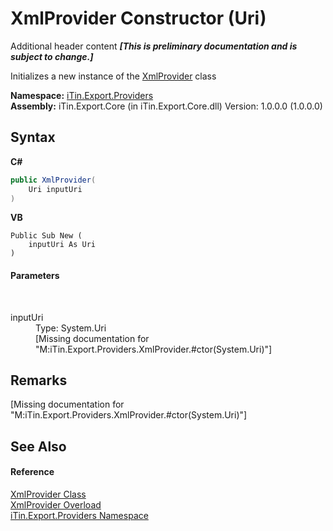 # XmlProvider Constructor (Uri)
Additional header content _**\[This is preliminary documentation and is subject to change.\]**_

Initializes a new instance of the <a href="c4d23e16-e19e-dd39-10ab-7e7e5bd579e8">XmlProvider</a> class

**Namespace:**&nbsp;<a href="88ce2d85-b580-9172-af9f-493dcf584f68">iTin.Export.Providers</a><br />**Assembly:**&nbsp;iTin.Export.Core (in iTin.Export.Core.dll) Version: 1.0.0.0 (1.0.0.0)

## Syntax

**C#**<br />
``` C#
public XmlProvider(
	Uri inputUri
)
```

**VB**<br />
``` VB
Public Sub New ( 
	inputUri As Uri
)
```


#### Parameters
&nbsp;<dl><dt>inputUri</dt><dd>Type: System.Uri<br />\[Missing <param name="inputUri"/> documentation for "M:iTin.Export.Providers.XmlProvider.#ctor(System.Uri)"\]</dd></dl>

## Remarks
\[Missing <remarks> documentation for "M:iTin.Export.Providers.XmlProvider.#ctor(System.Uri)"\]

## See Also


#### Reference
<a href="c4d23e16-e19e-dd39-10ab-7e7e5bd579e8">XmlProvider Class</a><br /><a href="94f63fed-8bd2-d7e4-2bde-bb8ac5894d2d">XmlProvider Overload</a><br /><a href="88ce2d85-b580-9172-af9f-493dcf584f68">iTin.Export.Providers Namespace</a><br />